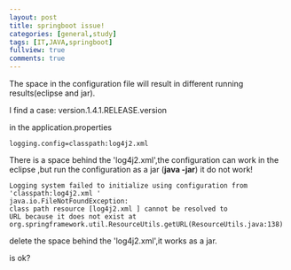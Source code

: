```yaml
---
layout: post
title: springboot issue!
categories: [general,study]
tags: [IT,JAVA,springboot]
fullview: true
comments: true
---
```

The space in the configuration file will result in different running results(eclipse and jar).

I find a case:
version.1.4.1.RELEASE.version

in the application.properties  

``` 
logging.config=classpath:log4j2.xml 
```  

There is a space behind the 'log4j2.xml',the configuration can work in the eclipse ,but run the configuration as a jar (**java -jar**) it do not work!  

```
Logging system failed to initialize using configuration from 'classpath:log4j2.xml '
java.io.FileNotFoundException: 
class path resource [log4j2.xml ] cannot be resolved to 
URL because it does not exist at org.springframework.util.ResourceUtils.getURL(ResourceUtils.java:138)
```
  
  

delete the space behind the 'log4j2.xml',it works as a jar.

is ok?

